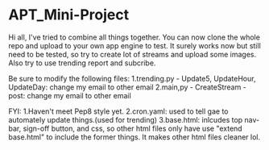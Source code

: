 # APT_Mini-Project

Hi all, I've tried to combine all things together.
You can now clone the whole repo and upload to your own app engine to test.
It surely works now but still need to be tested, so try to create lot of streams and upload some images. Also try to use trending report and subcribe.

Be sure to modify the following files:
1.trending.py - Update5, UpdateHour, UpdateDay: change my email to other email
2.main,py - CreateStream - post: change my email to other email

FYI:
1.Haven't meet Pep8 style yet.
2.cron.yaml: used to tell gae to automately update things.(used for trending)
3.base.html: inlcudes top nav-bar, sign-off button, and css, so other html files only have use "extend base.html" to include the former things. It makes other html files cleaner lol.

